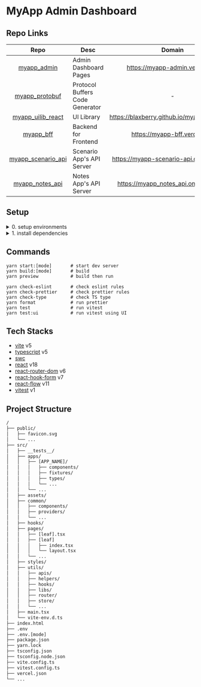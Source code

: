 # MyApp Admin Dashboard

## Repo Links

|                                 Repo                                  | Desc                            |                    Domain                     | Port |
| :-------------------------------------------------------------------: | ------------------------------- | :-------------------------------------------: | :--: |
|        [myapp_admin](https://github.com/BlaxBerry/myapp_admin)        | Admin Dashboard Pages           |        https://myapp-admin.vercel.app         | 3000 |
|     [myapp_protobuf](https://github.com/BlaxBerry/myapp_protobuf)     | Protocol Buffers Code Generator |                       -                       |  -   |
|  [myapp_uilib_react](https://github.com/BlaxBerry/myapp_uilib_react)  | UI Library                      | https://blaxberry.github.io/myapp_uilib_react |  -   |
|          [myapp_bff](https://github.com/BlaxBerry/myapp_bff)          | Backend for Frontend            |         https://myapp-bff.vercel.app          | 8080 |
| [myapp_scenario_api](https://github.com/BlaxBerry/myapp_scenario_api) | Scenario App's API Server       |    https://myapp-scenario-api.onrender.com    | 8000 |
|    [myapp_notes_api](https://github.com/BlaxBerry/myapp_notes_api)    | Notes App's API Server          |     https://myapp_notes_api.onrender.com      | 8400 |

## Setup

<details>
    <summary>
       0. setup environments
    </summary>

- Node.js v18.8.0
- yarn v1

</details>

<details>
    <summary>
       1. install dependencies
    </summary>

```shell
yarn install
```

</details>

## Commands

```shell
yarn start:[mode]       # start dev server
yarn build:[mode]       # build
yarn preview            # build then run

yarn check-eslint       # check eslint rules
yarn check-prettier     # check prettier rules
yarn check-type         # check TS type
yarn format             # run prettier
yarn test               # run vitest
yarn test:ui            # run vitest using UI
```

## Tech Stacks

- [vite]() v5
- [typescript]() v5
- [swc]()
- [react]() v18
- [react-router-dom]() v6
- [react-hook-form]() v7
- [react-flow]() v11
- [vitest]() v1

## Project Structure

```txt
/
├── public/
│   ├── favicon.svg
│   └── ...
├── src/
│   ├── __tests__/
│   ├── apps/
│   │   ├── [APP_NAME]/
│   │   │   ├── components/
│   │   │   ├── fixtures/
│   │   │   ├── types/
│   │   │   └── ...
│   │   └── ...
│   ├── assets/
│   ├── common/
│   │   ├── components/
│   │   ├── providers/
│   │   └── ...
│   ├── hooks/
│   ├── pages/
│   │   ├── [leaf].tsx
│   │   ├── [leaf]
│   │   │   ├── index.tsx
│   │   │   └── layout.tsx
│   │   └── ...
│   ├── styles/
│   ├── utils/
│   │   ├── apis/
│   │   ├── helpers/
│   │   ├── hooks/
│   │   ├── libs/
│   │   ├── router/
│   │   ├── store/
│   │   └── ...
│   ├── main.tsx
│   └── vite-env.d.ts
├── index.html
├── .env
├── .env.[mode]
├── package.json
├── yarn.lock
├── tsconfig.json
├── tsconfig.node.json
├── vite.config.ts
├── vitest.config.ts
├── vercel.json
└── ...
```
